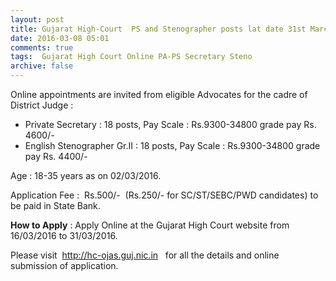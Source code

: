 ```yaml
---
layout: post
title: Gujarat High-Court  PS and Stenographer posts lat date 31st March-2016   
date: 2016-03-08 05:01
comments: true
tags:  Gujarat High Court Online PA-PS Secretary Steno 
archive: false
---
```

Online appointments are invited from eligible Advocates for the cadre of District Judge :


- Private Secretary : 18 posts, Pay Scale : Rs.9300-34800 grade pay Rs. 4600/-
- English Stenographer Gr.II : 18 posts, Pay Scale : Rs.9300-34800 grade pay Rs. 4400/-

Age : 18-35 years as on 02/03/2016.

Application Fee :  Rs.500/-  (Rs.250/- for SC/ST/SEBC/PWD candidates) to be paid in State Bank.

**How to Apply** : Apply Online at the Gujarat High Court website from 16/03/2016 to 31/03/2016.

Please visit  <http://hc-ojas.guj.nic.in>    for all the details and online submission of application.
